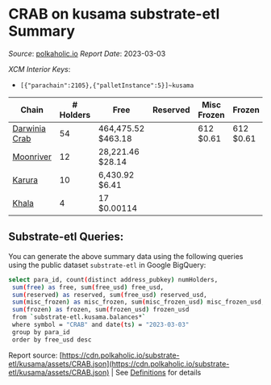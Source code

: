 # CRAB on kusama substrate-etl Summary

_Source_: [polkaholic.io](https://polkaholic.io) *Report Date*: 2023-03-03


*XCM Interior Keys*:
* `[{"parachain":2105},{"palletInstance":5}]~kusama`


| Chain | # Holders | Free | Reserved | Misc Frozen | Frozen | Price | AssetID |
| ----- | --------- | ---- | -------- | ----------- | ------ | ----- | ------- |
| [Darwinia Crab](/kusama/2105-crab) | 54 | 464,475.52 $463.18 |   | 612  $0.61 | 612 $0.61 | - | `{"Token":"CRAB"}` |
| [Moonriver](/kusama/2023-moonriver) | 12 | 28,221.46 $28.14 |   |    |   | - | `{"Token":"173481220575862801646329923366065693029"}` |
| [Karura](/kusama/2000-karura) | 10 | 6,430.92 $6.41 |   |    |   | - | `{"ForeignAsset":"13"}` |
| [Khala](/kusama/2004-khala) | 4 | 17 $0.00114 |   |    |   | - | `{"Token":"11"}` |

## Substrate-etl Queries:
You can generate the above summary data using the following queries using the public dataset `substrate-etl` in Google BigQuery:
```bash
select para_id, count(distinct address_pubkey) numHolders, 
 sum(free) as free, sum(free_usd) free_usd,
 sum(reserved) as reserved, sum(free_usd) reserved_usd,
 sum(misc_frozen) as misc_frozen, sum(misc_frozen_usd) misc_frozen_usd,
 sum(frozen) as frozen, sum(frozen_usd) frozen_usd
 from `substrate-etl.kusama.balances*` 
 where symbol = "CRAB" and date(ts) = "2023-03-03"
 group by para_id
 order by free_usd desc
```


Report source: [https://cdn.polkaholic.io/substrate-etl/kusama/assets/CRAB.json](https://cdn.polkaholic.io/substrate-etl/kusama/assets/CRAB.json) | See [Definitions](/DEFINITIONS.md) for details
